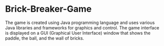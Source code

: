 # Brick-Breaker-Game
The game is created using Java programming language and uses various Java libraries and frameworks for graphics and control. The game interface is displayed on a GUI (Graphical User Interface) window that shows the paddle, the ball, and the wall of bricks.
